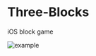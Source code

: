 # Three-Blocks
iOS block game


![example](https://github.com/bheinzelman/Three-Blocks/blob/master/Roll/images/three-blocks.gif)


